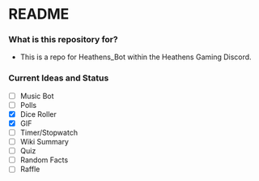 # README #

### What is this repository for? ###

* This is a repo for Heathens_Bot within the Heathens Gaming Discord.

### Current Ideas and Status ###

- [ ] Music Bot
- [ ] Polls
- [x] Dice Roller
- [x] GIF
- [ ] Timer/Stopwatch
- [ ] Wiki Summary
- [ ] Quiz
- [ ] Random Facts
- [ ] Raffle